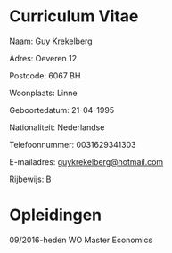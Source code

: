 Curriculum Vitae
====
Naam:           Guy Krekelberg

Adres:          Oeveren 12

Postcode:       6067 BH

Woonplaats:     Linne

Geboortedatum:  21-04-1995

Nationaliteit:  Nederlandse

Telefoonnummer: 0031629341303

E-mailadres:    guykrekelberg@hotmail.com

Rijbewijs:      B

Opleidingen
====
09/2016-heden   WO Master Economics
